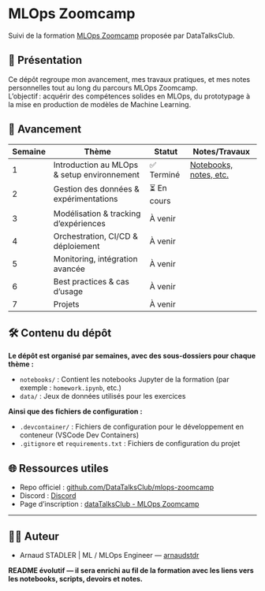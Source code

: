 # MLOps Zoomcamp

Suivi de la formation [MLOps Zoomcamp](https://github.com/DataTalksClub/mlops-zoomcamp) proposée par DataTalksClub.

## 🚀 Présentation

Ce dépôt regroupe mon avancement, mes travaux pratiques, et mes notes personnelles tout au long du parcours MLOps Zoomcamp.  
L’objectif : acquérir des compétences solides en MLOps, du prototypage à la mise en production de modèles de Machine Learning.

## 📅 Avancement

| Semaine | Thème                                         | Statut      | Notes/Travaux              |
|---------|-----------------------------------------------|-------------|----------------------------|
| 1       | Introduction au MLOps & setup environnement   | ✅ Terminé   | [Notebooks, notes, etc.]() |
| 2       | Gestion des données & expérimentations        | ⏳ En cours  |                            |
| 3       | Modélisation & tracking d’expériences         | À venir     |                            |
| 4       | Orchestration, CI/CD & déploiement            | À venir     |                            |
| 5       | Monitoring, intégration avancée               | À venir     |                            |
| 6       | Best practices & cas d’usage                  | À venir     |                            |
| 7       | Projets                                       | À venir     |                            |

## 🛠 Contenu du dépôt

**Le dépôt est organisé par semaines, avec des sous-dossiers pour chaque thème :**
- `notebooks/` : Contient les notebooks Jupyter de la formation (par exemple : `homework.ipynb`, etc.)
- `data/` : Jeux de données utilisés pour les exercices

**Ainsi que des fichiers de configuration :**
- `.devcontainer/` : Fichiers de configuration pour le développement en conteneur (VSCode Dev Containers)
- `.gitignore` et `requirements.txt` : Fichiers de configuration du projet

## 🌐 Ressources utiles

- Repo officiel : [github.com/DataTalksClub/mlops-zoomcamp](https://github.com/DataTalksClub/mlops-zoomcamp)
- Discord : [Discord](https://discord.gg/wsPbpY2w4t)
- Page d’inscription : [dataTalksClub - MLOps Zoomcamp](https://airtable.com/shr6a3q5g5Bqk6zjU)

---

## 👨‍💻 Auteur

- Arnaud STADLER | ML / MLOps Engineer — [arnaudstdr](https://github.com/arnaudstdr)

**README évolutif — il sera enrichi au fil de la formation avec les liens vers les notebooks, scripts, devoirs et notes.**